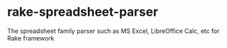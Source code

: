 # rake-spreadsheet-parser
The spreadsheet family parser such as MS Excel, LibreOffice Calc, etc for Rake framework
